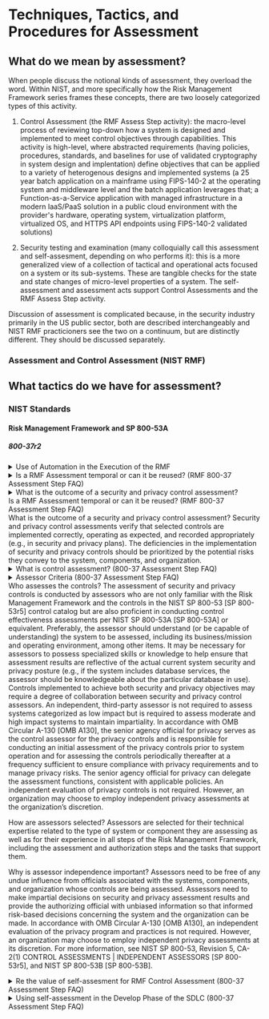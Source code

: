 # Techniques, Tactics, and Procedures for Assessment

## What do we mean by assessment?

When people discuss the notional kinds of assessment, they overload the word. Within NIST, and more specifically how the Risk Management Framework series frames these concepts, there are two loosely categorized types of this activity.

1. Control Assessment (the RMF Assess Step activity): the macro-level process of reviewing top-down how a system is designed and implemented to meet control objectives through capabilities. This activity is high-level, where abstracted requirements (having policies, procedures, standards, and baselines for use of validated cryptography in system design and implentation) define objectives that can be applied to a variety of heterogenous designs and implemented systems (a 25 year batch application on a mainframe using FIPS-140-2 at the operating system and middleware level and the batch application leverages that; a Function-as-a-Service application with managed infrastructure in a modern IaaS/PaaS solution in a public cloud environment with the provider's hardware, operating system, virtualization platform, virtualized OS, and HTTPS API endpoints using FIPS-140-2 validated solutions)

1. Security testing and examination (many colloquially call this assessment and self-assesment, depending on who performs it): this is a more generalized view of a collection of tactical and operational acts focused on a system or its sub-systems. These are tangible checks for the state and state changes of micro-level properties of a system. The self-assessment and assessment acts support Control Assessments and the RMF Assess Step activity.

Discussion of assessment is complicated because, in the security industry primarily in the US public sector, both are described interchangeably and NIST RMF practicioners see the two on a continuum, but are distinctly different. They should be discussed separately.

### Assessment and Control Assessment (NIST RMF)

## What tactics do we have for assessment?

### NIST Standards

#### Risk Management Framework and SP 800-53A

##### 800-37r2

<details>
<summary>Use of Automation in the Execution of the RMF</summary>
Organizations should maximize the use of automation, wherever possible, to increase the speed, effectiveness, and efficiency of executing the steps in the Risk Management Framework (RMF). Automation is particularly useful in the assessment and continuous monitoring of controls, the preparation of authorization packages for timely decision-making, and the implementation of ongoing authorization approaches—together facilitating a real-time or near real-time risk-based decision-making process for senior leaders. Organizations have significant flexibility in deciding when, where, and how to use automation or automated support tools for their security and privacy programs. In some situations, automated assessments and monitoring of controls may not be possible or feasible.
</details>

<details>
<summary>Is a RMF Assessment temporal or can it be reused? (RMF 800-37 Assessment Step FAQ)</summary>
Can results from a previous control assessment be leveraged for (re-)authorization purposes? It may be possible to leverage recent control assessment results provided that the assessment was conducted according to
organizationally accepted assessment methodologies and depending on what was assessed and how much time elapsed since the
previous assessment. The security and privacy assessment plans play an important role in validating the recent assessment results. Note, however, that a control assessment is a snapshot in time, meaning that the security and privacy posture captured by the assessment reflects the posture at the time the assessment was performed. For additional guidance on the re-use of assessment results, see NIST SP 800-53A, Revision 4, Assessing Security and Privacy Controls in Federal Information Systems and Organization.
</details>

<details>
<summary>What is the outcome of a security and privacy control assessment?<summary>Is a RMF Assessment temporal or can it be reused? (RMF 800-37 Assessment Step FAQ)</summary>
What is the outcome of a security and privacy control assessment?
Security and privacy control assessments verify that selected controls are implemented correctly, operating as expected, and recorded appropriately (e.g., in security and privacy plans). The deficiencies in the implementation of security and privacy controls should be prioritized by the potential risks they convey to the system, components, and organization.
</details>

<details>
<summary>What is control assessment? (800-37 Assessment Step FAQ)</summary>
Why assess controls?
There are two primary motivations for assessing security and privacy controls: 1) to ensure that the security and privacy controls for managing risk are in place and producing the desired outcomes and 2) to provide the authorizing official with the information needed to make an authorization decision. Control assessment verifies that the safeguards are in place and working as planned, providing system management and Authorizing Officials with an overall security and privacy posture of the system. Control assessments may be conducted as controls are implemented in early stages of the system development in order to identify issues with controls early in the development process.
</details>

<details>
<summary>Assessor Criteria (800-37 Assessment Step FAQ)</details>
Who assesses the controls?
The assessment of security and privacy controls is conducted by assessors who are not only familiar with the Risk Management Framework and the controls in the NIST SP 800-53 [SP 800-53r5] control catalog but are also proficient in conducting control effectiveness assessments per NIST SP 800-53A [SP 800-53A] or equivalent. Preferably, the assessor should understand (or be capable of understanding) the system to be assessed, including its business/mission and operating environment, among other items. It may be necessary for assessors to possess specialized skills or knowledge to help ensure that assessment results are reflective of the actual current system security and privacy posture (e.g., if the system includes database services, the assessor should be knowledgeable about the particular database in use). Controls implemented to achieve both security and privacy objectives may require a degree of collaboration between security and privacy control assessors. An independent, third-party assessor is not required to assess systems categorized as low impact but is required to assess moderate and high impact systems to maintain impartiality. In accordance with OMB Circular A-130 [OMB A130], the senior agency official for privacy serves as the control assessor for the privacy controls and is responsible for conducting an initial assessment of the privacy controls prior to system operation and for assessing the controls periodically thereafter at a frequency sufficient to ensure compliance with privacy requirements and to manage privacy risks. The senior agency official for privacy can delegate the assessment functions, consistent with applicable policies. An independent evaluation of privacy controls is not required. However, an organization may choose to employ independent privacy assessments at the organization’s discretion.

How are assessors selected?
Assessors are selected for their technical expertise related to the type of system or component they are assessing as well as for their experience in all steps of the Risk Management Framework, including the assessment and authorization steps and the tasks that support them. 

Why is assessor independence important?
Assessors need to be free of any undue influence from officials associated with the systems, components, and organization whose controls are being assessed. Assessors need to make impartial decisions on security and privacy assessment results and provide the authorizing official with unbiased information so that informed risk-based decisions concerning the system and the organization can be made. In accordance with OMB Circular A-130 [OMB A130], an independent evaluation of the privacy program and practices is not required. However, an organization may choose to employ independent privacy assessments at its discretion. For more information, see NIST SP 800-53, Revision 5, CA-2(1) CONTROL ASSESSMENTS | INDEPENDENT ASSESSORS [SP 800-53r5], and NIST SP 800-53B [SP 800-53B]. 
</details>

<details>
<summary>Re the value of self-assesment for RMF Control Assessment (800-37 Assessment Step FAQ)</summary>
Organizations can conduct self-assessments with two caveats. First, while internal assessors can be employed to conduct self-assessments, assessors should not conduct assessments under the management control of their supervisors. While it may not be considered a conflict of interest, undue influence by supervisors may create scenarios in which deficiency information may be affected. Second, self-assessments can be used to assess low impact systems, while independent assessors should be employed for moderate and high impact systems. Even though self-assessments may be conducted for low impact systems, the assessor’s technical expertise and required skills should be at the same level as the assessment for moderate and high impact systems. In accordance with OMB Circular A-130 [OMB A130], an independent assessment of privacy controls is not required. For more information, see NIST SP 800-53, Revision 5, CA-2(1) CONTROL ASSESSMENTS | INDEPENDENT ASSESSORS [SP 800-53r5], and NIST SP 800-53B
[SP 800-53B].
</details>

<details>
<summary>Using self-assessment in the Develop Phase of the SDLC (800-37 Assessment Step FAQ)</summary>
Can controls be applied and assessed during the development process?
Yes, identifying security and privacy requirements, selecting and implementing controls, and assessing implemented controls for effectiveness during the development phase of the system development life cycle (SDLC) is an efficient and effective process for reducing risk to the system, component, and the organization. Controls should be implemented during the development phase of the SDLC to verify that they meet requirements and produce expected outcomes. Conducting control assessments during the development phase of the SDLC provides efficiency as security and privacy requirements are identified and recorded and corresponding controls are identified, implemented, and assessed, thereby reducing risks to the system, component, and organization. Common controls identified prior to system development can also be incorporated into the SDLC.

Can the results of control assessments conducted during the system development life cycle be
used?
Yes, the results of security and privacy control assessments conducted during the system development life cycle (SDLC) can be used for the authorization package. If assessments conducted during the SDLC identify any deficiencies, these can be captured in the security and privacy plans or be mitigated prior to the assessment. If there are no identified deficiencies from assessments conducted during the SDLC, then these security and privacy controls may not need to be re-assessed. 
<details>

<details>
<summary>Organizations support system control assessments through scaling enterprise-wide solutions and/or automation (800-37 Assessment Step FAQ)</summary>
 How can organizations support system control assessments?
Organizations can support system control assessments through the provision of enterprise solutions that can automate some of the tasks associated with not only security and privacy control assessments but with risk assessment (e.g., vulnerability assessments). Organization-wide security and privacy solutions may also include governance, risk management, and compliance applications that support assessment and authorization activities (e.g., plan of action and milestone tracking, configuration management tools). In addition to enterprise solutions and enterprise security services, organizations may provide the workforce for supporting control assessments, including independent control assessment teams.
</details>

##### 800-53A

Does 800-53A mean the same thing when we say assessment framework?

<details>
<summary>References from 800-53A Rev. 5 DRAFT re the what and how of assessment</summary>

> The assessment process is an information-gathering activity of the as-implemented state of
the system or common controls, not a security- or privacy-producing activity. Organizations
determine the most cost-effective implementation of the assessment process by applying the
results of risk assessments, considering the maturity and quality level of the organization’s risk
management processes, and taking advantage of the flexibility in the concepts described in
this publication.

> Assessment results can be obtained from many activities that occur routinely during the system development lifecycle. For example, assessment results are produced during the testing and evaluation of new system components during system upgrades or system integration activities. Organizations can take advantage of previous assessment results whenever possible, to reduce the overall cost of assessments and to make the assessment process more efficient.

> If a system component product is identified as providing support for the implementation of a particular control in [SP 800-53], then evidence produced during the product testing, evaluation, and validation processes (e.g., security or privacy specifications, analyses and test results, validation reports, and validation certificates)12 is used to the extent that it is applicable.

> Organizations carefully consider the potential impacts of employing the assessment procedures defined in this publication when assessing the security and privacy controls in operational systems.

> Product assessments (also known as product testing, evaluation, and validation) are typically conducted by independent, third-party testing organizations. Assessments examine the security and privacy functions of products and established configuration settings. Assessments can be conducted to demonstrate compliance with industry, national, or international information security and privacy standards and developer/vendor claims.

> Establishing an appropriate set of expectations before, during, and after an assessment is paramount to achieving an acceptable
outcome

> Organizations consider both the technical expertise and level of independence required in selecting security and privacy control assessors.28 Organizations ensure that assessors possess the required skills and technical expertise to successfully carry out assessments of system specific, hybrid, and common controls.

</details>


#### NISTIR 8011-1

<details>
<summary>References from 8011-1 re the what and how of assessment</summary>

> While the defect check assesses the individual controls or control items that work together to achieve a purpose, at the same time the defect check also tests the overall effectiveness of the controls working together as a sub-capability. In NISTIR 8011, defect checks are designed so that there is one defect check for each defined sub-capability.

> The difference in the level of focus—between defect checks and determination statements—has a significant impact on how a defect, once discovered, is interpreted. The difference relates to the sensitivity and specificity of the result.

> A sensitive test is one which finds all of the cases where a defect occurs; that is, it has a low false negative rate.

> A specific test is one which does not report a defect when one is not present; that is, it has a low false positive rate.

> Because defect checks measure the result to be achieved by a set of controls, defect checks can be very specific, at the purpose level of abstraction, about whether that result was achieved. However, failure to achieve the result does not imply that ALL the controls or control items 
supporting that capability or sub-capability failed. Thus, while the defect check is specific at the purpose or sub-purpose level of abstraction, it is not specific at the control or control item level 
of abstraction. 

> Completeness means the extent to which the security-related information includes assessment of all relevant defects on all assessment objects (within a defined scope such as a capability). Relevant defects are defects that produce significant risk, e.g., the top two orders of magnitude. Incomplete metrics tend to bias the results by underestimating total risk.

> Timeliness means the extent to which the security-related information has been refreshed within the last X hours or days (as determined/required by the organization. Data must be collected (and defects mitigated) faster than the attacker(s) can act, in order to be able to stay ahead of their ability to compromise a system.

> For the agency dashboard to generate effective to-do lists for responding to defects, the dashboard requires the functionality to identify the specific operational role (person or group) responsible for responding to each defect (maintained as part of the desired state specification).

</details>

#### 800-115 Technical Guide to Information Security Testing and Assessment

<details>
<summary>800-115 views on different kinds of assessment</summary>
An information security assessment is the process of determining how effectively an entity being assessed (e.g., host, system, network, procedure, person—known as the assessment object) meets specific security objectives. Three types of assessment methods can be used to accomplish this—testing, examination, and interviewing. Testing is the process of exercising one or more assessment objects under specified conditions to compare actual and expected behaviors. Examination is the process of checking, inspecting, reviewing, observing, studying, or analyzing one or more assessment objects to facilitate understanding, achieve clarification, or obtain evidence. Interviewing is the process of conducting discussions with individuals or groups within an organization to facilitate understanding, achieve clarification, or identify the location of evidence. Assessment results are used to support the determination of security control effectiveness over time.
</details>

<details>
<summary>Goals of technical security assessment and examination</summary>
To accomplish technical security assessments and ensure that technical security testing and examinations provide maximum value, NIST recommends that organizations:
- Establish an information security assessment policy. This identifies the organization’s requirements for executing assessments, and provides accountability for the appropriate individuals to ensure assessments are conducted in accordance with these requirements. Topics that an assessment policy should address include the organizational requirements with which assessments must comply, roles and responsibilities, adherence to an established assessment methodology, assessment frequency, and documentation requirements.
- Implement a repeatable and documented assessment methodology. This provides consistency and structure to assessments, expedites the transition of new assessment staff, and addresses resource constraints associated with assessments. Using such a methodology enables organizations to maximize the value of assessments while minimizing possible risks introduced by certain technical assessment techniques. These risks can range from not gathering sufficient information on the organization’s security posture for fear of impacting system functionality to affecting the system or network availability by executing techniques without the proper safeguards in place. Processes that minimize risk caused by certain assessment techniques include using skilled assessors, developing comprehensive assessment plans, logging assessor activities, performing testing off-hours, and conducting tests on duplicates of production systems (e.g., development systems). Organizations need to determine the level of risk they are willing to accept for each assessment, and tailor their approaches accordingly.
- Determine the objectives of each security assessment, and tailor the approach accordingly. Security assessments have specific objectives, acceptable levels of risk, and available resources. Because no individual technique provides a comprehensive picture of an organization’s security when executed alone, organizations should use a combination of techniques. This also helps organizations to limit risk and resource usage.
- Analyze findings, and develop risk mitigation techniques to address weaknesses. To ensure that security assessments provide their ultimate value, organizations should conduct root cause analysis upon completion of an assessment to enable the translation of findings into actionable mitigation techniques. These results may indicate that organizations should address not only technical weaknesses, but weaknesses in organizational processes and procedures as well.
</details>

<details>
<summary>Different assessment technqiues and relationship to NIST 800-53, OSTMM, other methodologies</summary>
Several accepted methodologies exist for conducting different types of information security assessments. References to several of these methodologies are found in Appendix E.2 For example, NIST has created a methodology—documented in Special Publication (SP) 800-53A, Guide for Assessing the Security Controls in Federal Information Systems—which offers suggestions for assessing the effectiveness of the security controls outlined in NIST SP 800-53.3 Another widely used assessment methodology is the Open Source Security Testing Methodology Manual (OSSTMM).4 Because there are numerous reasons to conduct assessments, an organization may want to use multiple methodologies. This publication offers recommendations for technical testing and examination techniques that can be used for many assessment methodologies and leveraged for many assessment purposes.
</details>

<details>
<summary></summary>
</details>

## What techniques and procedures do we use? Do 
## What tools do we use for assessment?

### Manual

### Semi-Automated (Computer-Assisted)

### Automated

- SCAP tools (under general standards 1.2 and 1.3) [validated under NIST SVP](https://csrc.nist.gov/projects/scap-validation-program/validated-products-and-modules)
- Community and industry tools for security testing:
    - Ansible
    - Chef
    - InSpec
    - Puppet

## How do we communicate assessment intent and results?
## Open Questions

- Is the subject, action, and object tuple simple enough to describe the whole of assessment models (especially automated ones)?
- Do we need pre-determined properties of an assessment subject (custom app, container, server, cloud infra) before we assess them?
- Do we need to pre-determine necessary (and mandatory in OSCAL) action details for a rule or can we generalize them?